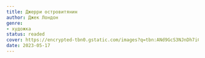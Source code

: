 ```yaml
---
title: Джерри островитянин
author: Джек Лондон
genre:
- художка
status: readed
cover: https://encrypted-tbn0.gstatic.com/images?q=tbn:ANd9GcS3NJnDh7iCLU4o_CB-cReZTX4nZqEsVAlRSw&s
date: 2023-05-17
---
```


